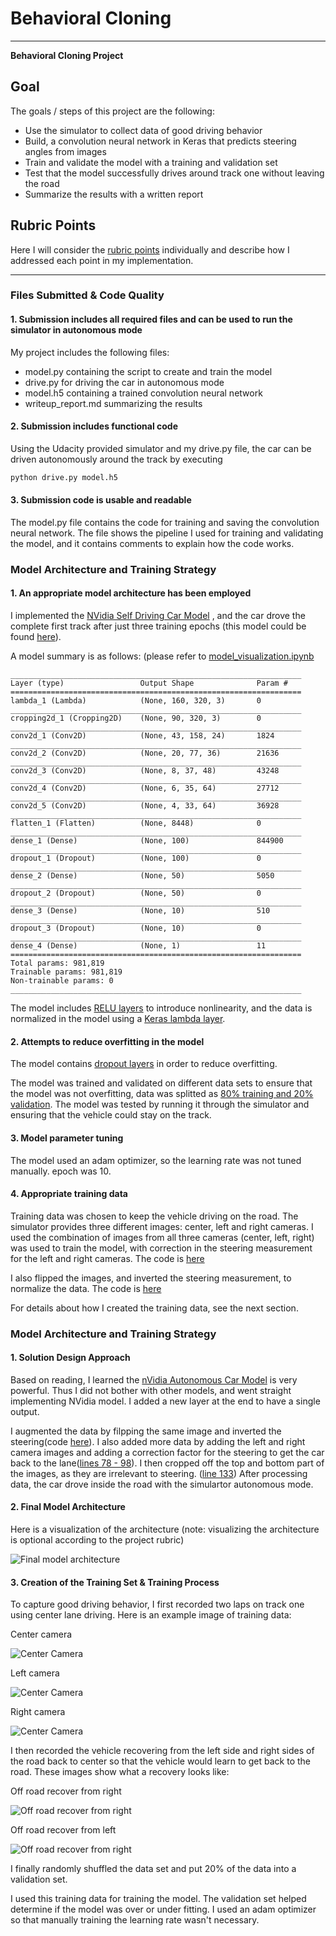 # **Behavioral Cloning** 


---

**Behavioral Cloning Project**

## Goal
The goals / steps of this project are the following:
* Use the simulator to collect data of good driving behavior
* Build, a convolution neural network in Keras that predicts steering angles from images
* Train and validate the model with a training and validation set
* Test that the model successfully drives around track one without leaving the road
* Summarize the results with a written report


[//]: # (Image References)

[image2]: ./examples/placeholder.png "Grayscaling"
[imageRecoverLeft]: ./examples/center_2018_01_02_01_59_03_751.jpg "Recovery Image left"
[imageRecoverRight]: ./examples/center_2018_01_02_01_56_29_655.jpg "Recovery Image Right"
[imageCenter]: ./examples/center_2017_12_27_22_00_11_669.jpg "Center Camera Image"
[imageLeft]: ./examples/left_2017_12_27_22_00_11_669.jpg "Left Camera Image"
[imageRight]: ./examples/right_2017_12_27_22_00_11_669.jpg "Right Camera Image"
[imageModel]: model.png "Model Visualization"

[image7]: ./examples/placeholder_small.png "Flipped Image"

## Rubric Points
Here I will consider the [rubric points](https://review.udacity.com/#!/rubrics/432/view) individually and describe how I addressed each point in my implementation.

---
### Files Submitted & Code Quality

#### 1. Submission includes all required files and can be used to run the simulator in autonomous mode

My project includes the following files:
* model.py containing the script to create and train the model
* drive.py for driving the car in autonomous mode
* model.h5 containing a trained convolution neural network 
* writeup_report.md summarizing the results

#### 2. Submission includes functional code
Using the Udacity provided simulator and my drive.py file, the car can be driven autonomously around the track by executing 
```sh
python drive.py model.h5
```

#### 3. Submission code is usable and readable

The model.py file contains the code for training and saving the convolution neural network. The file shows the pipeline I used for training and validating the model, and it contains comments to explain how the code works.

### Model Architecture and Training Strategy

#### 1. An appropriate model architecture has been employed

I implemented the [NVidia Self Driving Car Model](https://devblogs.nvidia.com/parallelforall/deep-learning-self-driving-cars/)
, and the car drove the complete first track after just three training epochs (this model could be found [here](model.py#L10-L123)).

A model summary is as follows: (please refer to [model_visualization.ipynb](model_visualization.ipynb)

```
_________________________________________________________________
Layer (type)                 Output Shape              Param #
=================================================================
lambda_1 (Lambda)            (None, 160, 320, 3)       0
_________________________________________________________________
cropping2d_1 (Cropping2D)    (None, 90, 320, 3)        0
_________________________________________________________________
conv2d_1 (Conv2D)            (None, 43, 158, 24)       1824
_________________________________________________________________
conv2d_2 (Conv2D)            (None, 20, 77, 36)        21636
_________________________________________________________________
conv2d_3 (Conv2D)            (None, 8, 37, 48)         43248
_________________________________________________________________
conv2d_4 (Conv2D)            (None, 6, 35, 64)         27712
_________________________________________________________________
conv2d_5 (Conv2D)            (None, 4, 33, 64)         36928
_________________________________________________________________
flatten_1 (Flatten)          (None, 8448)              0
_________________________________________________________________
dense_1 (Dense)              (None, 100)               844900
_________________________________________________________________
dropout_1 (Dropout)          (None, 100)               0
_________________________________________________________________
dense_2 (Dense)              (None, 50)                5050
_________________________________________________________________
dropout_2 (Dropout)          (None, 50)                0
_________________________________________________________________
dense_3 (Dense)              (None, 10)                510
_________________________________________________________________
dropout_3 (Dropout)          (None, 10)                0
_________________________________________________________________
dense_4 (Dense)              (None, 1)                 11
=================================================================
Total params: 981,819
Trainable params: 981,819
Non-trainable params: 0
_________________________________________________________________

```

The model includes [RELU layers](model.py#L149-L151) to introduce nonlinearity,
and the data is normalized in the model using a [Keras lambda layer](model.py#L143).

#### 2. Attempts to reduce overfitting in the model

The model contains [dropout layers](model.py#L158-#164) in order to reduce overfitting.

The model was trained and validated on different data sets to ensure that the model was not overfitting,
data was splitted as [80% training and 20% validation](model.py#L25-L30).
The model was tested by running it through the simulator and ensuring that the vehicle could stay on the track.

#### 3. Model parameter tuning

The model used an adam optimizer, so the learning rate was not tuned manually. epoch was 10.

#### 4. Appropriate training data

Training data was chosen to keep the vehicle driving on the road. The simulator provides three different images: center, left and right cameras.
I used the combination of images from all three cameras (center, left, right) was used to train the model,
with correction in the steering measurement for the left and right cameras. The code is [here](model.py#L94-L112)

I also flipped the images, and inverted the steering measurement, to normalize the data.
The code is [here](model.py#L132-L133)

For details about how I created the training data, see the next section. 

### Model Architecture and Training Strategy

#### 1. Solution Design Approach

Based on reading, I learned the [nVidia Autonomous Car Model](https://devblogs.nvidia.com/parallelforall/deep-learning-self-driving-cars/)
is very powerful. Thus I did not bother with other models, and went straight implementing NVidia model.
I added a new layer at the end to have a single output.

I augmented the data by filpping the same image and inverted the steering(code [here](model.py#L116-L117)).
I also added more data by adding the left and right camera images and adding a correction factor for the steering to get the car back to the lane([lines 78 - 98](model.py#L78-L98)).
I then cropped off the top and bottom part of the images, as they are irrelevant to steering. ([line 133](model.py#L133))
After processing data, the car drove inside the road with the simulartor autonomous mode.

#### 2. Final Model Architecture

Here is a visualization of the architecture (note: visualizing the architecture is optional according to the project rubric)

![Final model architecture][imageModel]


#### 3. Creation of the Training Set & Training Process

To capture good driving behavior, I first recorded two laps on track one using center lane driving. Here is an example image of training data:

Center camera

![Center Camera][imageCenter]

Left camera

![Center Camera][imageLeft]

Right camera

![Center Camera][imageRight]

I then recorded the vehicle recovering from the left side and right sides of the road back to center so that the vehicle would learn to get back to the road.
These images show what a recovery looks like:

Off road recover from right

![Off road recover from right][imageRecoverRight]

Off road recover from left

![Off road recover from right][imageRecoverLeft]


I finally randomly shuffled the data set and put 20% of the data into a validation set.

I used this training data for training the model. The validation set helped determine if the model was over or under fitting.
I used an adam optimizer so that manually training the learning rate wasn't necessary.
